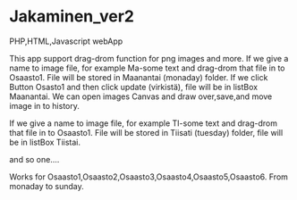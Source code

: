 # Jakaminen_ver2
PHP,HTML,Javascript webApp


This app support drag-drom function for png images and more.
If we give a name to image file, for example  Ma-some text and drag-drom that file in to Osaasto1.
File will be stored in Maanantai (monaday) folder.
If we click Button Osasto1 and then click update (virkistä), file will be in listBox Maanantai.
We can open images Canvas and draw over,save,and move image in to history.

If we give a name to image file, for example  TI-some text and drag-drom that file in to Osaasto1.
File will be stored in Tiisati (tuesday) folder, file will be in listBox Tiistai.

and so one.... 

Works for Osaasto1,Osaasto2,Osaasto3,Osaasto4,Osaasto5,Osaasto6.
From monaday to sunday.
